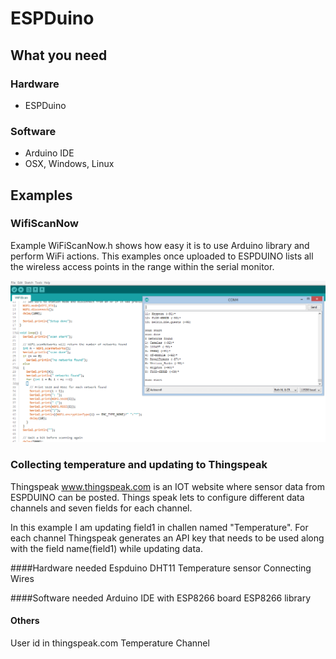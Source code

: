 # ESPDuino

## What you need

### Hardware
* ESPDuino

### Software
* Arduino IDE
* OSX, Windows, Linux

## Examples
### WifiScanNow
Example WiFiScanNow.h shows how easy it is to use Arduino library and perform WiFi actions. This examples once uploaded to ESPDUINO lists all the wireless access points in the range within the serial monitor.

![alt tag](https://github.com/westboroughIOT/hello-wiot-club/blob/master/microcontrollers/ESPDuino/Wifiscan_example.PNG)

### Collecting temperature and updating to Thingspeak
Thingspeak www.thingspeak.com  is an IOT website where sensor data from ESPDUINO can be posted. Things speak lets to configure different data channels and seven fields for each channel. 

In this example I am updating field1 in challen named "Temperature". For each channel Thingspeak generates an API key that needs to be used along with the field name(field1) while updating  data.   

####Hardware needed
Espduino
DHT11 Temperature sensor
Connecting Wires

####Software needed
Arduino IDE with ESP8266 board 
ESP8266 library

#### Others
User id in thingspeak.com
Temperature Channel




